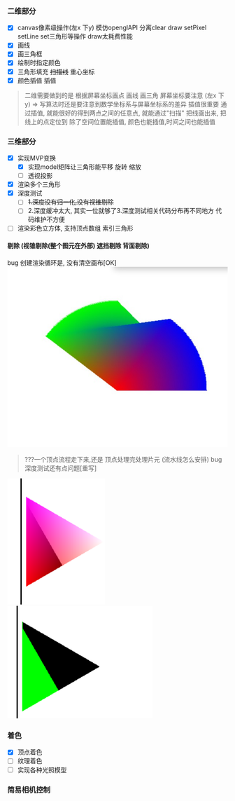 ### 二维部分
- [x] canvas像素级操作(左x 下y) 模仿openglAPI 分离clear draw setPixel setLine set三角形等操作 draw太耗费性能
- [x] 画线
- [x] 画三角框
- [x] 绘制时指定颜色
- [x] 三角形填充 ~~扫描线~~ 重心坐标
- [x] 颜色插值 插值
> 二维需要做到的是 根据屏幕坐标画点 画线 画三角
> 屏幕坐标要注意 (左x 下y) => 写算法时还是要注意到数学坐标系与屏幕坐标系的差异
> 插值很重要  通过插值, 就能很好的得到两点之间的任意点, 就能通过"扫描" 把线画出来, 把线上的点定位到 
> 除了空间位置能插值, 颜色也能插值,时间之间也能插值 
### 三维部分
- [x] 实现MVP变换
  - [x] 实现model矩阵让三角形能平移 旋转 缩放
  - [ ] 透视投影
- [x] 渲染多个三角形
- [x] 深度测试
  - [ ]  ~~1.深度没有归一化,没有视锥剔除~~ 
  - [ ] 2.深度缓冲太大, 其实一位就够了3.深度测试相关代码分布再不同地方 代码维护不方便
- [ ] 渲染彩色立方体, 支持顶点数组 索引三角形 

#### 剔除 (视锥剔除(整个图元在外部)  遮挡剔除 背面剔除)

bug 创建渲染循环是, 没有清空画布[OK]
![图片alt](img/Snipaste_2023-03-10_17-09-50.jpg)
> ???一个顶点流程走下来,还是 顶点处理完处理片元  (流水线怎么安排)
bug 深度测试还有点问题[重写]

![图片alt](img/Snipaste_2023-03-16_16-28-58.png)
![图片alt](img/Snipaste_2023-03-16_17-15-20.png)

### 着色
- [x] 顶点着色
- [ ] 纹理着色
- [ ] 实现各种光照模型

### 简易相机控制
